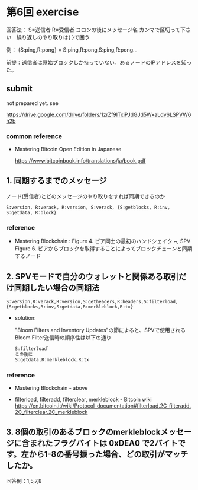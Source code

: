 # 第6回 exercise

回答法：
S=送信者  R=受信者  コロンの後にメッセージ名
カンマで区切って下さい　繰り返しのやり取りは{ }で囲う

例： {S:ping,R:pong} = S:ping,R:pong,S:ping,R:pong...

前提：送信者は原始ブロックしか持っていない。あるノードのIPアドレスを知った。

## submit

not prepared yet. see

<https://drive.google.com/drive/folders/1zrZf9lTxiPJdGJd5WxaLdv6LSPVW6h2b>

### common reference

- Mastering Bitcoin Open Edition in Japanese

    <https://www.bitcoinbook.info/translations/ja/book.pdf>

## 1. 同期するまでのメッセージ

ノード(受信者)とどのメッセージのやり取りをすれば同期できるのか

`S:version, R:verack, R:version, S:verack,
{S:getblocks, R:inv, S:getdata, R:block}`

### reference

- Mastering Blockchain : Figure 4. ピア同士の最初のハンドシェイク ~, SPV Figure 6. ピアからブロックを取得することによってブロックチェーンと同期するノード

## 2. SPVモードで自分のウォレットと関係ある取引だけ同期したい場合の同期法

`S:version,R:verack,R:version,S:getheaders,R:headers,S:filterload,{S:getblocks,R:inv,S:getdata,R:merkleblock,R:tx}`

- solution:

    "Bloom Filters and Inventory Updates"の節によると、SPVで使用されるBloom Filter送信時の順序性は以下の通り

    ```C
    S:filterload`
    この後に
    S:getdata,R:merkleblock,R:tx
    ```

### reference

- Mastering Blockchain - above

- filterload, filteradd, filterclear, merkleblock - Bitcoin wiki
    <https://en.bitcoin.it/wiki/Protocol_documentation#filterload.2C_filteradd.2C_filterclear.2C_merkleblock>

## 3. 8個の取引のあるブロックのmerkleblockメッセージに含まれたフラグバイトは 0xDEA0 で2バイトです。左から1-8の番号振った場合、どの取引がマッチしたか。

回答例：1,5,7,8
